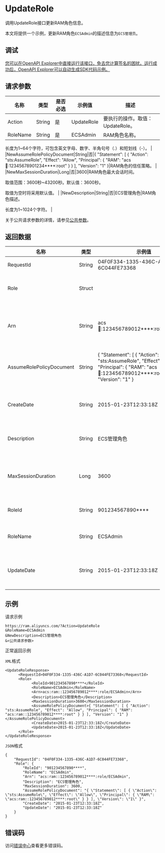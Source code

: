 # UpdateRole

调用UpdateRole接口更新RAM角色信息。

本文将提供一个示例，更新RAM角色`ECSAdmin`的描述信息为`ECS管理员`。

## 调试

[您可以在OpenAPI Explorer中直接运行该接口，免去您计算签名的困扰。运行成功后，OpenAPI Explorer可以自动生成SDK代码示例。](https://api.aliyun.com/#product=Ram&api=UpdateRole&type=RPC&version=2015-05-01)

## 请求参数

|名称|类型|是否必选|示例值|描述|
|--|--|----|---|--|
|Action|String|是|UpdateRole|要执行的操作。取值：UpdateRole。 |
|RoleName|String|是|ECSAdmin|RAM角色名称。

 长度为1~64个字符，可包含英文字母、数字、半角句号（.）和短划线（-）。 |
|NewAssumeRolePolicyDocument|String|否|\{ "Statement": \[ \{ "Action": "sts:AssumeRole", "Effect": "Allow", "Principal": \{ "RAM": "acs:ram::12345678901234\*\*\*\*:root" \} \} \], "Version": "1" \}|RAM角色的信任策略。 |
|NewMaxSessionDuration|Long|否|3600|RAM角色最大会话时间。

 取值范围：3600秒~43200秒。默认值：3600秒。

 取值为空时将采用默认值。 |
|NewDescription|String|否|ECS管理角色|RAM角色描述。

 长度为1~1024个字符。 |

关于公共请求参数的详情，请参见[公共参数](~~28676~~)。

## 返回数据

|名称|类型|示例值|描述|
|--|--|---|--|
|RequestId|String|04F0F334-1335-436C-A1D7-6C044FE73368|请求ID。 |
|Role|Struct| |RAM角色信息。 |
|Arn|String|acs:ram::123456789012\*\*\*\*:role/ECSAdmin|RAM角色的资源描述符。 |
|AssumeRolePolicyDocument|String|\{ "Statement": \[ \{ "Action": "sts:AssumeRole", "Effect": "Allow", "Principal": \{ "RAM": "acs:ram::123456789012\*\*\*\*:root" \} \} \], "Version": "1" \}|RAM角色的信任策略。 |
|CreateDate|String|2015-01-23T12:33:18Z|RAM角色的创建时间。 |
|Description|String|ECS管理角色|RAM角色描述。 |
|MaxSessionDuration|Long|3600|RAM角色最大会话时间。 |
|RoleId|String|901234567890\*\*\*\*|RAM角色ID。 |
|RoleName|String|ECSAdmin|RAM角色名称。 |
|UpdateDate|String|2015-01-23T12:33:18Z|RAM角色的更新时间。 |

## 示例

请求示例

```
https://ram.aliyuncs.com/?Action=UpdateRole
&RoleName=ECSAdmin
&NewDescription=ECS管理角色
&<公共请求参数>
```

正常返回示例

`XML`格式

```
<UpdateRoleResponse>
	  <RequestId>04F0F334-1335-436C-A1D7-6C044FE73368</RequestId>
	  <Role>
		    <RoleId>901234567890****</RoleId>
		    <RoleName>ECSAdmin</RoleName>
		    <Arn>acs:ram::123456789012****:role/ECSAdmin</Arn>
		    <Description>ECS管理角色</Description>
		    <MaxSessionDuration>3600</MaxSessionDuration>
		    <AssumeRolePolicyDocument>{ "Statement": [ { "Action": "sts:AssumeRole", "Effect": "Allow", "Principal": { "RAM": "acs:ram::123456789012****:root" } } ], "Version": "1" }</AssumeRolePolicyDocument>
		    <CreateDate>2015-01-23T12:33:18Z</CreateDate>
		    <UpdateDate>2015-01-23T12:33:18Z</UpdateDate>
	  </Role>
</UpdateRoleResponse>
```

`JSON`格式

```
{
    "RequestId": "04F0F334-1335-436C-A1D7-6C044FE73368",
    "Role": {
        "RoleId": "901234567890****",
        "RoleName": "ECSAdmin",
        "Arn": "acs:ram::123456789012****:role/ECSAdmin",
        "Description": "ECS管理角色",
        "MaxSessionDuration": 3600,
        "AssumeRolePolicyDocument": "{ \"Statement\": [ { \"Action\": \"sts:AssumeRole\", \"Effect\": \"Allow\", \"Principal\": { \"RAM\": \"acs:ram::123456789012****:root\" } } ], \"Version\": \"1\" }",
        "CreateDate": "2015-01-23T12:33:18Z",
        "UpdateDate": "2015-01-23T12:33:18Z"
    }
}
```

## 错误码

访问[错误中心](https://error-center.alibabacloud.com/status/product/Ram)查看更多错误码。

